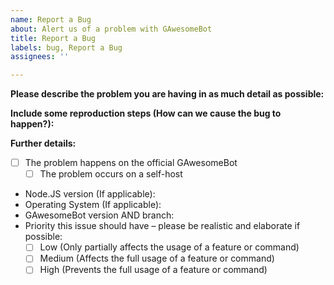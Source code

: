 ```yaml
---
name: Report a Bug
about: Alert us of a problem with GAwesomeBot
title: Report a Bug
labels: bug, Report a Bug
assignees: ''

---
```


<!--
If you need help with GAwesomeBot self-hosting or usage, please go to the GAwesomeBot Discord instead:
  https://discord.gg/NZwzJ9Q
This issue tracker is only for bug reports and enhancement suggestions. You won't receive any basic help here.
-->

<!--
Basic Information
-->

**Please describe the problem you are having in as much detail as possible:**


**Include some reproduction steps (How can we cause the bug to happen?):**


**Further details:**

<!--
Additional Details
-->

- [ ] The problem happens on the official GAwesomeBot
  - [ ] The problem occurs on a self-host
- Node.JS version (If applicable):
- Operating System (If applicable):
- GAwesomeBot version AND branch:
- Priority this issue should have – please be realistic and elaborate if possible:
  - [ ] Low (Only partially affects the usage of a feature or command)
  - [ ] Medium (Affects the full usage of a feature or command)
  - [ ] High (Prevents the full usage of a feature or command)
